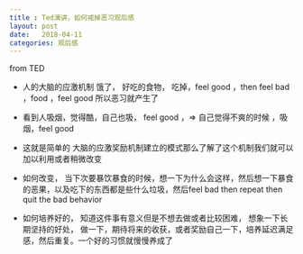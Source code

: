 ```yaml
---
title : Ted演讲，如何戒掉恶习观后感
layout: post
date:   2018-04-11 
categories: 观后感
---
```


from TED

* 人的大脑的应激机制  饿了， 好吃的食物， 吃掉，feel good ，then feel bad ，food ，feel good 所以恶习就产生了

* 看到人吸烟，觉得酷，自己也吸， feel good ，=> 自己觉得不爽的时候 ，吸烟，feel good


* 这就是简单的 大脑的应激奖励机制建立的模式那么了解了这个机制我们就可以加以利用或者稍微改变

* 如何改变， 当下次要暴饮暴食的时候，想一下为什么会这样，然后想一下暴食的恶果，以及吃下的东西都是些什么垃圾，然后feel bad then repeat then quit the bad behavior

* 如何培养好的， 知道这件事有意义但是不想去做或者比较困难，  想象一下长期坚持的好处， 做一下，期待将来的收获，或者奖励自己一下，培养延迟满足感，然后重复。一个好的习惯就慢慢养成了
